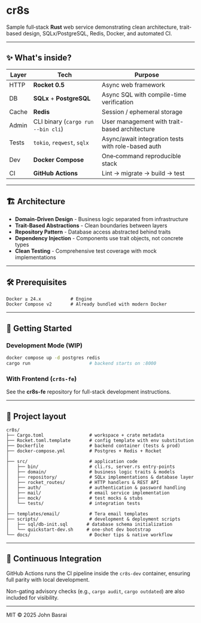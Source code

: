 # cr8s

Sample full‑stack **Rust** web service demonstrating clean architecture, trait-based design, SQLx/PostgreSQL, Redis, Docker, and automated CI.

---

## ✨ What's inside?

| Layer | Tech | Purpose |
|-------|------|---------|
| HTTP  | **Rocket 0.5** | Async web framework |
| DB    | **SQLx** + **PostgreSQL** | Async SQL with compile-time verification |
| Cache | **Redis** | Session / ephemeral storage |
| Admin | CLI binary (`cargo run --bin cli`) | User management with trait-based architecture |
| Tests | `tokio`, `reqwest`, `sqlx` | Async/await integration tests with role-based auth |
| Dev   | **Docker Compose** | One‑command reproducible stack |
| CI    | **GitHub Actions** | Lint → migrate → build → test |

---

## 🏗️ Architecture

- **Domain-Driven Design** - Business logic separated from infrastructure
- **Trait-Based Abstractions** - Clean boundaries between layers
- **Repository Pattern** - Database access abstracted behind traits
- **Dependency Injection** - Components use trait objects, not concrete types
- **Clean Testing** - Comprehensive test coverage with mock implementations

---

## 🛠️ Prerequisites

```text
Docker ≥ 24.x           # Engine
Docker Compose v2       # Already bundled with modern Docker
```

---

## 🚀 Getting Started

### Development Mode (WIP)

```bash
docker compose up -d postgres redis
cargo run                      # backend starts on :8000
```

### With Frontend (`cr8s-fe`)

See the **cr8s-fe** repository for full-stack development instructions.

---

## 📂 Project layout

```text
cr8s/
├── Cargo.toml                 # workspace + crate metadata
├── Rocket.toml.template       # config template with env substitution
├── Dockerfile                 # backend container (tests & prod)
├── docker-compose.yml         # Postgres + Redis + Rocket
│
├── src/                       # application code
│   ├── bin/                   # cli.rs, server.rs entry-points
│   ├── domain/                # business logic traits & models
│   ├── repository/            # SQLx implementations & database layer
│   ├── rocket_routes/         # HTTP handlers & REST API
│   ├── auth/                  # authentication & password handling
│   ├── mail/                  # email service implementation
│   ├── mock/                  # test mocks & stubs
│   └── tests/                 # integration tests
│
├── templates/email/           # Tera email templates
├── scripts/                   # development & deployment scripts
│   ├── sql/db-init.sql       # database schema initialization
│   └── quickstart-dev.sh     # one-shot dev bootstrap
└── docs/                      # Docker tips & native workflow
```

---

## 🧪 Continuous Integration

GitHub Actions runs the CI pipeline inside the `cr8s-dev` container, ensuring full parity with local development.

Non-gating advisory checks (e.g., `cargo audit`, `cargo outdated`) are also included for visibility.

---

MIT © 2025 John Basrai
```
